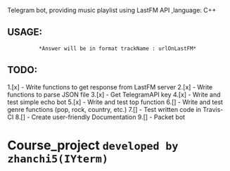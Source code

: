 Telegram bot, providing music playlist using LastFM API ,language: C++
## USAGE:
  ``` To get current to 50 best tracks by LastFM send "/top" command.
            *Answer will be in format trackName : urlOnLastFM*
```
## TODO:
  1.[x] - Write functions to get response from LastFM server
  2.[x] - Write functions to parse JSON file
  3.[x] - Get TelegramAPI key
  4.[x] - Write and test simple echo bot
  5.[x] - Write and test top function
  6.[] - Write and test genre functions (pop, rock, country, etc.)
  7.[] - Test written code in Travis-CI
  8.[] - Create user-friendly Documentation
  9.[] - Packet bot

# Course_project `developed by zhanchi5(IYterm)`
